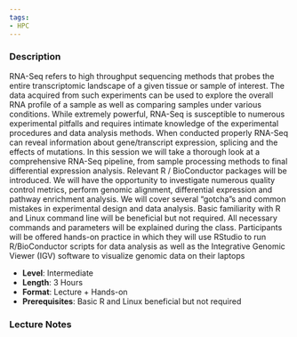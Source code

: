 ```yaml
---
tags:
- HPC
---
```

### Description
RNA-Seq refers to high throughput sequencing methods that probes the entire transcriptomic landscape of a given tissue or sample of interest. The data acquired from such experiments can be used to explore the overall RNA profile of a sample as well as comparing samples under various conditions. While extremely powerful, RNA-Seq is susceptible to numerous experimental pitfalls and requires intimate knowledge of the experimental procedures and data analysis methods. When conducted properly RNA-Seq can reveal information about gene/transcript expression, splicing and the effects of mutations. In this session we will take a thorough look at a comprehensive RNA-Seq pipeline, from sample processing methods to final differential expression analysis. Relevant R / BioConductor packages will be introduced. We will have the opportunity to investigate numerous quality control metrics, perform genomic alignment, differential expression and pathway enrichment analysis. We will cover several “gotcha”s and common mistakes in experimental design and data analysis. Basic familiarity with R and Linux command line will be beneficial but not required. All necessary commands and parameters will be explained during the class. Participants will be offered hands-on practice in which they will use RStudio to run R/BioConductor scripts for data analysis as well as the Integrative Genomic Viewer (IGV) software to visualize genomic data on their laptops
- **Level**: Intermediate
- **Length**: 3 Hours
- **Format**: Lecture + Hands-on
- **Prerequisites**: Basic R and Linux beneficial but not required 
### Lecture Notes
